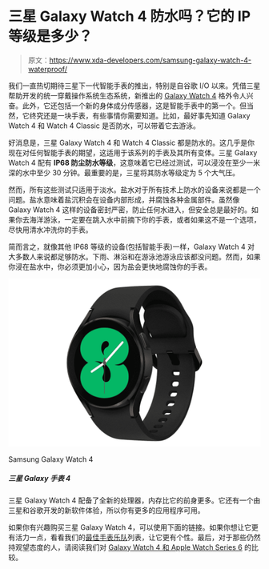 # 三星 Galaxy Watch 4 防水吗？它的 IP 等级是多少？

> 原文：<https://www.xda-developers.com/samsung-galaxy-watch-4-waterproof/>

我们一直热切期待三星下一代智能手表的推出，特别是自谷歌 I/O 以来。凭借三星帮助开发的统一穿戴操作系统生态系统，新推出的 [Galaxy Watch 4](https://www.xda-developers.com/samsung-galaxy-watch-4/) 格外令人兴奋。此外，它还包括一个新的身体成分传感器，这是智能手表中的第一个。但当然，它终究还是一块手表，有些事情你需要知道。比如，最好事先知道 Galaxy Watch 4 和 Watch 4 Classic 是否防水，可以带着它去游泳。

好消息是，三星 Galaxy Watch 4 和 Watch 4 Classic 都是防水的。这几乎是你现在对任何智能手表的期望，这适用于该系列的手表及其所有变体。三星 Galaxy Watch 4 配有 **IP68 防尘防水等级**，这意味着它已经过测试，可以浸没在至少一米深的水中至少 30 分钟。最重要的是，三星将其防水等级定为 5 个大气压。

然而，所有这些测试只适用于淡水。盐水对于所有技术上防水的设备来说都是一个问题。盐水意味着盐沉积会在设备内部形成，并腐蚀各种金属部件。虽然像 Galaxy Watch 4 这样的设备密封严密，防止任何水进入，但安全总是最好的。如果你去海洋游泳，一定要在跳入水中前摘下你的手表，或者如果这不是一个选项，尽快用清水冲洗你的手表。

简而言之，就像其他 IP68 等级的设备(包括智能手表)一样，Galaxy Watch 4 对大多数人来说都足够防水。下雨、淋浴和在游泳池游泳应该都没问题。然而，如果你浸在盐水中，你必须更加小心，因为盐会更快地腐蚀你的手表。

 <picture>![The new Galaxy Watch 4 is the latest smartwatch offering from Samsung that features a variety of health monitoring sensors, and a new operating system that integrates Google's Wear OS.](img/fc6e97c651e36df69523cd8ef3ed6745.png)</picture> 

Samsung Galaxy Watch 4

##### 三星 Galaxy 手表 4

三星 Galaxy Watch 4 配备了全新的处理器，内存比它的前身更多。它还有一个由三星和谷歌开发的新软件体验，所以你有更多的应用程序可用。

如果你有兴趣购买三星 Galaxy Watch 4，可以使用下面的链接。如果你想让它更有活力一点，看看我们的[最佳手表乐队](https://www.xda-developers.com/best-galaxy-watch-4-bands/)列表，让它更有个性。最后，对于那些仍然持观望态度的人，请阅读我们对 [Galaxy Watch 4 和 Apple Watch Series 6](https://www.xda-developers.com/galaxy-watch-4-classic-vs-apple-watch-6/) 的比较。